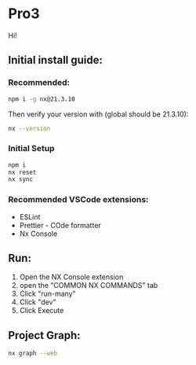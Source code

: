 # Pro3

Hi!

## Initial install guide:

### Recommended:
```sh
npm i -g nx@21.3.10
```
Then verify your version with (global should be 21.3.10):
```sh
nx --version
```

### Initial Setup
```sh
npm i
nx reset
nx sync
```

### Recommended VSCode extensions:
- ESLint
- Prettier - COde formatter
- Nx Console


## Run:
1. Open the NX Console extension
2. open the "COMMON NX COMMANDS" tab
3. Click "run-many"
4. Click "dev"
5. Click Execute

## Project Graph:
```sh
nx graph --web
```

